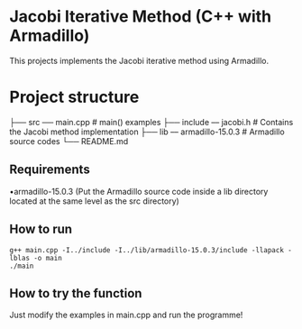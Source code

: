 # Jacobi Iterative Method (C++ with Armadillo) #
This projects implements the Jacobi iterative method using Armadillo. 

# Project structure #

├── src      ── main.cpp          # main() examples
├── include  –– jacobi.h          # Contains the Jacobi method implementation
├── lib      –– armadillo-15.0.3  # Armadillo source codes
└── README.md         

## Requirements ##
•armadillo-15.0.3 (Put the Armadillo source code inside a lib directory located at the same level as the src directory)

## How to run ##
```
g++ main.cpp -I../include -I../lib/armadillo-15.0.3/include -llapack -lblas -o main
./main
```

## How to try the function ##
Just modify the examples in main.cpp and run the programme!

